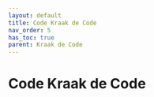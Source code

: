 ```yaml
---
layout: default
title: Code Kraak de Code
nav_order: 5
has_toc: true
parent: Kraak de Code
---
```



# Code Kraak de Code
